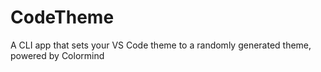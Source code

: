 # CodeTheme
A CLI app that sets your VS Code theme to a randomly generated theme, powered by Colormind
